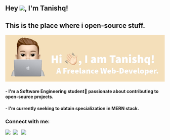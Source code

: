## Hey <img src="https://github.com/TheDudeThatCode/TheDudeThatCode/blob/master/Assets/Hi.gif" width="29px">, I'm Tanishq!                                                        
## This is the place where i open-source stuff.

<img src="Untitled Design (4).png" alt="profile" width="600px">

#### - I'm a Software Engineering student🚀 passionate about contributing to open-source projects. 
#### - I'm currently seeking to obtain specialization in MERN stack.
 
### Connect with me:

<a href="https://www.linkedin.com/in/tanishq-kala-a3806a1aa/">
  <img align="left" width="24px" src="https://cdn.jsdelivr.net/npm/simple-icons@v3/icons/linkedin.svg"  />
</a>
<a href="https://twitter.com/Tanishqkala_">
  <img align="left" width="26px" src="https://cdn.jsdelivr.net/npm/simple-icons@v3/icons/twitter.svg" />
</a>
<a href="mailto:tanishqkala99@gmail.com">
  <img align="left" width="26px" src="https://cdn.jsdelivr.net/npm/simple-icons@v3/icons/gmail.svg" />
</a>


